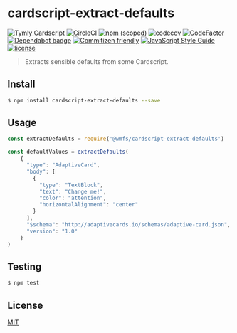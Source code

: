 # cardscript-extract-defaults

[![Tymly Cardscript](https://img.shields.io/badge/tymly-cardscript-blue.svg)](https://tymly.io/)
[![CircleCI](https://circleci.com/gh/wmfs/cardscript-extract-defaults.svg?style=svg)](https://circleci.com/gh/wmfs/cardscript-extract-defaults)
[![npm (scoped)](https://img.shields.io/npm/v/@wmfs/cardscript-extract-defaults.svg)](https://www.npmjs.com/package/@wmfs/cardscript-extract-defaults) 
[![codecov](https://codecov.io/gh/wmfs/cardscript-extract-defaults/branch/master/graph/badge.svg)](https://codecov.io/gh/wmfs/cardscript-extract-defaults) 
[![CodeFactor](https://www.codefactor.io/repository/github/wmfs/cardscript-extract-defaults/badge)](https://www.codefactor.io/repository/github/wmfs/cardscript-extract-defaults) 
[![Dependabot badge](https://img.shields.io/badge/Dependabot-active-brightgreen.svg)](https://dependabot.com/) 
[![Commitizen friendly](https://img.shields.io/badge/commitizen-friendly-brightgreen.svg)](http://commitizen.github.io/cz-cli/) 
[![JavaScript Style Guide](https://img.shields.io/badge/code_style-standard-brightgreen.svg)](https://standardjs.com) 
[![license](https://img.shields.io/github/license/mashape/apistatus.svg)](https://github.com/wmfs/tymly/blob/master/packages/concrete-paths/LICENSE)

> Extracts sensible defaults from some Cardscript.

## <a name="install"></a>Install
```bash
$ npm install cardscript-extract-defaults --save
```

## <a name="usage"></a>Usage

```javascript
const extractDefaults = require('@wmfs/cardscript-extract-defaults')

const defaultValues = extractDefaults(
    {
      "type": "AdaptiveCard",
      "body": [
        {
          "type": "TextBlock",
          "text": "Change me!",
          "color": "attention",
          "horizontalAlignment": "center"
        }
      ],
      "$schema": "http://adaptivecards.io/schemas/adaptive-card.json",
      "version": "1.0"
    }
)

```

## <a name="test"></a>Testing

```bash
$ npm test
```

## <a name="license"></a>License
[MIT](https://github.com/wmfs/cardscript/blob/master/LICENSE)
